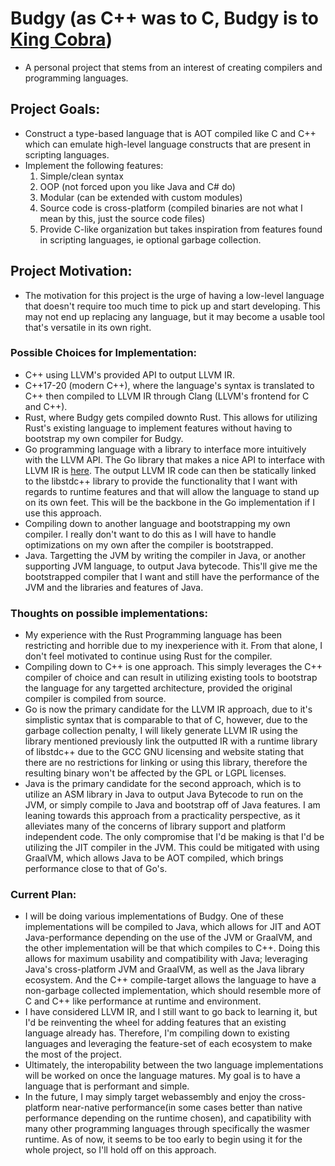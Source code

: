 # Budgy (as C++ was to C, Budgy is to [King Cobra](https://github.com/mali5820k/KC-Programming-Language))
  - A personal project that stems from an interest of creating compilers and programming languages.
## Project Goals:
  - Construct a type-based language that is AOT compiled like C and C++ which can emulate high-level language constructs that are present in scripting languages. 
  - Implement the following features:
      1. Simple/clean syntax
      2. OOP (not forced upon you like Java and C# do)
      3. Modular (can be extended with custom modules)
      4. Source code is cross-platform (compiled binaries are not what I mean by this, just the source code files)
      5. Provide C-like organization but takes inspiration from features found in scripting languages, ie optional garbage collection.
## Project Motivation:
  - The motivation for this project is the urge of having a low-level language that doesn't require too much time to pick up and start developing. This may not end up replacing any language, but it may become a usable tool that's versatile in its own right.

### Possible Choices for Implementation:
  - C++ using LLVM's provided API to output LLVM IR.
  - C++17-20 (modern C++), where the language's syntax is translated to C++ then compiled to LLVM IR through Clang (LLVM's frontend for C and C++).
  - Rust, where Budgy gets compiled downto Rust. This allows for utilizing Rust's existing language to implement features without having to bootstrap my own compiler for Budgy.
  - Go programming language with a library to interface more intuitively with the LLVM API. The Go library that makes a nice API to interface with LLVM IR is [here](https://github.com/llir/llvm). The output LLVM IR code can then be statically linked to the libstdc++ library to provide the functionality that I want with regards to runtime features and that will allow the language to stand up on its own feet. This will be the backbone in the Go implementation if I use this approach.
  - Compiling down to another language and bootstrapping my own compiler. I really don't want to do this as I will have to handle optimizations on my own after the compiler is bootstrapped.
  - Java. Targetting the JVM by writing the compiler in Java, or another supporting JVM language, to output Java bytecode. This'll give me the bootstrapped compiler that I want and still have the performance of the JVM and the libraries and features of Java.

### Thoughts on possible implementations:
  - My experience with the Rust Programming language has been restricting and horrible due to my inexperience with it. From that alone, I don't feel motivated to continue using Rust for the compiler. 
  - Compiling down to C++ is one approach. This simply leverages the C++ compiler of choice and can result in utilizing existing tools to bootstrap the language for any targetted architecture, provided the original compiler is compiled from source.
  - Go is now the primary candidate for the LLVM IR approach, due to it's simplistic syntax that is comparable to that of C, however, due to the garbage collection penalty, I will likely generate LLVM IR using the library mentioned previously link the outputted IR with a runtime library of libstdc++ due to the GCC GNU licensing and website stating that there are no restrictions for linking or using this library, therefore the resulting binary won't be affected by the GPL or LGPL licenses.
  - Java is the primary candidate for the second approach, which is to utilize an ASM library in Java to output Java Bytecode to run on the JVM, or simply compile to Java and bootstrap off of Java features. I am leaning towards this approach from a practicality perspective, as it alleviates many of the concerns of library support and platform independent code. The only compromise that I'd be making is that I'd be utilizing the JIT compiler in the JVM. This could be mitigated with using GraalVM, which allows Java to be AOT compiled, which brings performance close to that of Go's.

### Current Plan:
  - I will be doing various implementations of Budgy. One of these implementations will be compiled to Java, which allows for JIT and AOT Java-performance depending on the use of the JVM or GraalVM, and the other implementation will be that which compiles to C++. Doing this allows for maximum usability and compatibility with Java; leveraging Java's cross-platform JVM and GraalVM, as well as the Java library ecosystem. And the C++ compile-target allows the language to have a non-garbage collected implementation, which should resemble more of C and C++ like performance at runtime and environment.
  - I have considered LLVM IR, and I still want to go back to learning it, but I'd be reinventing the wheel for adding features that an existing language already has. Therefore, I'm compiling down to existing languages and leveraging the feature-set of each ecosystem to make the most of the project.
  - Ultimately, the interopability between the two language implementations will be worked on once the language matures. My goal is to have a language that is performant and simple.
  - In the future, I may simply target webassembly and enjoy the cross-platform near-native performance(in some cases better than native performance depending on the runtime chosen), and capatibility with many other programming languages through specifically the wasmer runtime. As of now, it seems to be too early to begin using it for the whole project, so I'll hold off on this approach.
